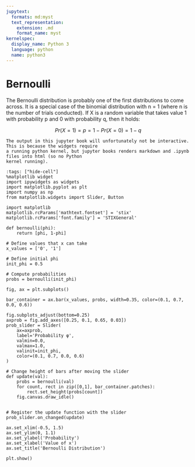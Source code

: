 ```yaml
---
jupytext:
  formats: md:myst
  text_representation:
    extension: .md
    format_name: myst
kernelspec:
  display_name: Python 3
  language: python
  name: python3
---
```

# Bernoulli
The Bernoulli distribution is probably one of the first distributions to come across. It is a special case
of the binomial distribution with n = 1 (where n is the number of trials conducted). If X is a random variable
that takes value 1 with probability p and 0 with probability q, then it holds: 

$$
Pr(X=1) = p = 1 - Pr(X=0) = 1 - q
$$

```{note}
The output in this jupyter book will unfortunately not be interactive. This is because the widgets require 
a running python kernel, but jupyter books renders markdown and .ipynb files into html (so no Python 
kernel running).
```

```{code-cell} ipython3
:tags: ["hide-cell"]
%matplotlib widget
import ipywidgets as widgets
import matplotlib.pyplot as plt
import numpy as np
from matplotlib.widgets import Slider, Button

import matplotlib
matplotlib.rcParams['mathtext.fontset'] = 'stix'
matplotlib.rcParams['font.family'] = 'STIXGeneral'

def bernoulli(phi):
    return [phi, 1-phi]

# Define values that x can take 
x_values = ['0', '1']

# Define initial phi 
init_phi = 0.5

# Compute probabilities
probs = bernoulli(init_phi)

fig, ax = plt.subplots()

bar_container = ax.bar(x_values, probs, width=0.35, color=(0.1, 0.7, 0.0, 0.6))

fig.subplots_adjust(bottom=0.25)
axprob = fig.add_axes([0.25, 0.1, 0.65, 0.03])
prob_slider = Slider(
    ax=axprob,
    label='Probability φ',
    valmin=0.0,
    valmax=1.0,
    valinit=init_phi,
    color=(0.1, 0.7, 0.0, 0.6)
)

# Change height of bars after moving the slider
def update(val):
    probs = bernoulli(val)
    for count, rect in zip([0,1], bar_container.patches):
        rect.set_height(probs[count])
    fig.canvas.draw_idle()


# Register the update function with the slider
prob_slider.on_changed(update)

ax.set_xlim(-0.5, 1.5)
ax.set_ylim(0, 1.1)
ax.set_ylabel('Probability')
ax.set_xlabel('Value of x')
ax.set_title('Bernoulli Distribution')

plt.show()
```
